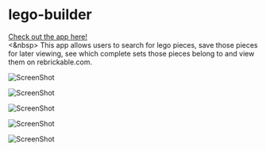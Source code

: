 # lego-builder
<a href="https://mysterious-depths-42062.herokuapp.com/">Check out the app here!</a><br>
<&nbsp>
This app allows users to search for lego pieces, save those pieces for later viewing, see which complete sets those pieces belong to and view them on rebrickable.com. 


![ScreenShot](https://cloud.githubusercontent.com/assets/5247442/21281936/7994a7ee-c3a5-11e6-94f5-4232d50545f7.png)


![ScreenShot](https://cloud.githubusercontent.com/assets/5247442/21281941/7b7d124e-c3a5-11e6-99f3-8e51a66033ca.png)


![ScreenShot](https://cloud.githubusercontent.com/assets/5247442/21281977/a7051178-c3a5-11e6-8374-916777d168a1.png)


![ScreenShot](https://cloud.githubusercontent.com/assets/5247442/21281978/a8934c80-c3a5-11e6-9469-6c9e4ac0829f.png)


![ScreenShot](https://cloud.githubusercontent.com/assets/5247442/21281979/aa09d4da-c3a5-11e6-986e-d00f45e3c4a5.png)
